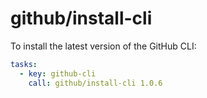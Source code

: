 # github/install-cli

To install the latest version of the GitHub CLI:

```yaml
tasks:
  - key: github-cli
    call: github/install-cli 1.0.6
```
